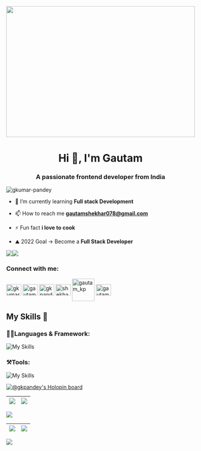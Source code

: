  <div style="width:100%;" >
  <img width="100%" height="350" src="https://media.giphy.com/media/iIqmM5tTjmpOB9mpbn/giphy.gif" />
</div>

 <h1 align="center">Hi 👋, I'm Gautam</h1>
<h3 align="center">A passionate frontend developer from India</h3>

<p align="left"> <img src="https://komarev.com/ghpvc/?username=gkumar-pandey&label=Profile%20views&color=0e75b6&style=flat" alt="gkumar-pandey" /> </p>

- 🌱 I’m currently learning **Full stack Development**

- 📫 How to reach me **gautamshekhar078@gmail.com**

- ⚡ Fun fact **i love to cook**

- ⛰️ 2022 Goal -> Become a **Full Stack Developer**

<a href="https://www.twitter.com/gautamkp078" target="_blank"><img
src="https://img.shields.io/twitter/follow/gautamkp078?logo=twitter&style=for-the-badge&color=0891b2&labelColor=1c1917"
/></a><a href="https://www.github.com/gkumar-pandey" target="_blank"><img
src="https://img.shields.io/github/followers/gkumar-pandey?logo=github&style=for-the-badge&color=0891b2&labelColor=1c1917" /></a>

<h3 align="left">Connect with me:</h3>
 <p align="left">
<a href="https://dev.to/gkumarpandey" target="blank"><img align="center" src="https://raw.githubusercontent.com/rahuldkjain/github-profile-readme-generator/master/src/images/icons/Social/devto.svg" alt="gkumarpandey" height="30" width="40" /></a>
<a href="https://twitter.com/gautamkp078" target="blank"><img align="center" src="https://raw.githubusercontent.com/rahuldkjain/github-profile-readme-generator/master/src/images/icons/Social/twitter.svg" alt="gautamkp078" height="30" width="40" /></a>
<a href="https://linkedin.com/in/gkpandey" target="blank"><img align="center" src="https://raw.githubusercontent.com/rahuldkjain/github-profile-readme-generator/master/src/images/icons/Social/linked-in-alt.svg" alt="gkpandey" height="30" width="40" /></a>
<a href="https://instagram.com/shekhar.jsx" target="blank"><img align="center" src="https://raw.githubusercontent.com/rahuldkjain/github-profile-readme-generator/master/src/images/icons/Social/instagram.svg" alt="shekhar.jsx" height="30" width="40" /></a>
<a href="https://www.codechef.com/users/gautam_kp" target="blank"><img align="center" src="https://cdn.codechef.com/sites/all/themes/abessive/cc-logo.svg" alt="gautam_kp" height="60" width="60" /></a>
<a href="https://www.leetcode.com/gautam-kumar" target="blank"><img align="center" src="https://raw.githubusercontent.com/rahuldkjain/github-profile-readme-generator/master/src/images/icons/Social/leet-code.svg" alt="gautam-kumar" height="30" width="40" /></a>
</p>

<h2 align="left"> My Skills 🚀</h2>
<h3>👨‍💻Languages & Framework: </h3>

 ![My Skills](https://skillicons.dev/icons?i=py,c,cpp,css,html,js,md,nodejs,react,redux,tailwind,ts,mongodb,bootstrap)
 
 <h3>⚒️Tools:</h3>
 
  ![My Skills](https://skillicons.dev/icons?i=git,github,firebase,linux,vercel,vscode,heroku,figma)
 
<!--  ![My Skills](https://skillicons.dev/icons?i=py,git,github,c,cpp,css,express,firebase,git,github,html,js,linux,md,nodejs,react,redux,tailwind,ts,vercel,vscode,heroku,figma,mongodb,bootstrap,)  -->
 
[![@gkpandey's Holopin board](https://holopin.me/gkpandey)](https://holopin.io/@gkpandey)

<!-- <p><img align="left" src="https://github-readme-stats.vercel.app/api/top-langs?username=gkumar-pandey&show_icons=true&theme=dark&locale=en&layout=compact" alt="gkumar-pandey" /></p> -->

<!-- <p>&nbsp;<img align="center" src="https://github-readme-stats.vercel.app/api?username=gkumar-pandey&show_icons=true&theme=dark&locale=en" alt="gkumar-pandey" /></p>
<br> -->

|![](https://github-readme-stats.vercel.app/api?username=gkumar-pandey&&show_icons=true&title_color=ffffff&icon_color=bb2acf&text_color=daf7dc&bg_color=151515)|![](https://github-readme-stats.vercel.app/api/top-langs/?username=gkumar-pandey&layout=compact&theme=tokyonight&langs_count=10)|
|-|-|

![](https://activity-graph.herokuapp.com/graph?username=gkumar-pandey&theme=redical)

 
 |![](https://github-readme-stats.vercel.app/api/top-langs/?username=gkumar-pandey&langs_count=10&title_color=0891b2&text_color=ffffff&icon_color=0891b2&bg_color=1c1917&hide_border=true&locale=en&custom_title=Top%20%Languages)|![](https://github-readme-streak-stats.herokuapp.com/?user=gkumar-pandey&theme=highcontrast )|
|-|-|

 


 
 
 
 

<img src="https://raw.githubusercontent.com/Subhampreet/Subhampreet/master/media/footer.png">
